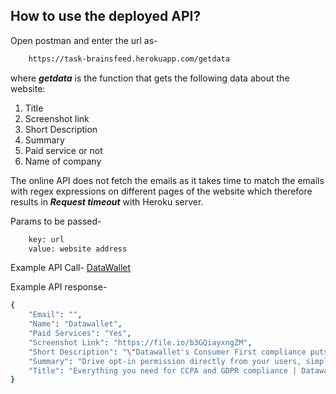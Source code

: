 ## How to use the deployed API?
Open postman and enter the url as- 
```sh
    https://task-brainsfeed.herokuapp.com/getdata
```
where ***getdata*** is the function that gets the following data about the website:
1. Title
2. Screenshot link
3. Short Description
4. Summary 
5. Paid service or not
6. Name of company

The online API does not fetch the emails as it takes time to match the emails with regex expressions on different pages of the website which therefore results in ***Request timeout*** with Heroku server.

Params to be passed-
```sh
    key: url
    value: website address
```

Example API Call-
[DataWallet](https://task-brainsfeed.herokuapp.com/getdata?url=http://www.datawallet.com)

Example API response-
```sh
{
    "Email": "",
    "Name": "Datawallet",
    "Paid Services": "Yes",
    "Screenshot Link": "https://file.io/b3GQiayxngZM",
    "Short Description": "\"Datawallet's Consumer First compliance puts your customers in charge of their data by providing transparency and control. This increases customer trust and maximizes opt-in rates. Who said compliance couldn't be a win-win?\"",
    "Summary": "Drive opt-in permission directly from your users, simplify download and data deletion requests, and build trust with transparency.\nDatawallet's Consumer First compliance puts your customers in charge of their data by providing transparency and control.\nDatawallet is powered by a secure and scalable blockchain giving you immutable proof of your customers data permissions.\nDatawallet gives your users a simple way to opt-in or out of selling their personal info.\nDatawallet gives you a secure mechanism to deliver data files to your users, and manage the download request end-to-end via our integrations or API.\nIntegrate Datawallet with the software your team already uses, or build out your own custom workflows with the Datawallet API.\nCCPA & GDPR mean compliance is no longer about minimizing opt-out.\nDatawallet gives you the tools to effectively request consent for new data collection and its use.\nDatawallet makes this information easy to understand for your users, helping to build trust with transparency.\n87% of customers say they’ll take their business elsewhere if they don’t trust how a company handles their data.",
    "Title": "Everything you need for CCPA and GDPR compliance | Datawallet"
}
```
